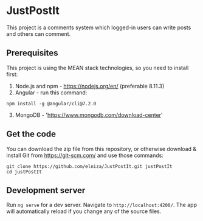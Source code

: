# JustPostIt

This project is a comments system which logged-in users can write posts and others can comment.

## Prerequisites

This project is using the MEAN stack technologies, so you need to install first:
1. Node.js and npm - https://nodejs.org/en/ (preferable 8.11.3)
2. Angular - run this command:
```
npm install -g @angular/cli@7.2.0
```
3. MongoDB - 'https://www.mongodb.com/download-center'

## Get the code
You can download the zip file from this repository, or otherwise download & install Git from https://git-scm.com/ and use those commands: 
```
git clone https://github.com/elniza/JustPostIt.git justPostIt  
cd justPostIt
```

## Development server

Run `ng serve` for a dev server. Navigate to `http://localhost:4200/`. The app will automatically reload if you change any of the source files.


